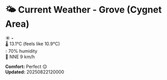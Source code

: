 # 🌤️ Current Weather - Grove (Cygnet Area)

☀️ **-**  
🌡️ 13.1°C (feels like 10.9°C)  
💧 70% humidity  
💨 NNE 9 km/h  

**Comfort:** Perfect 😌  
**Updated:** 20250822120000
